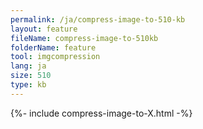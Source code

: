 ```yaml
---
permalink: /ja/compress-image-to-510-kb
layout: feature
fileName: compress-image-to-510kb
folderName: feature
tool: imgcompression
lang: ja
size: 510
type: kb
---
```


{%- include compress-image-to-X.html -%}
